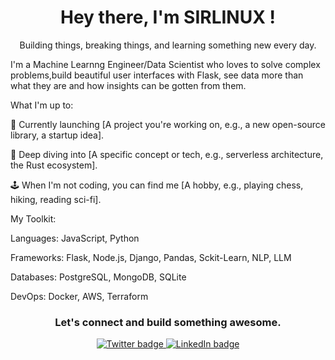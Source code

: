 <div align="center">
<h1>Hey there, I'm SIRLINUX !</h1>
<p>Building things, breaking things, and learning something new every day.</p>
</div>

I'm a Machine Learnng Engineer/Data Scientist who loves to solve complex problems,build beautiful user interfaces with Flask, see data more than what they are and how insights can be gotten from them. 

What I'm up to:

🚀 Currently launching [A project you're working on, e.g., a new open-source library, a startup idea].

🧠 Deep diving into [A specific concept or tech, e.g., serverless architecture, the Rust ecosystem].

🕹️ When I'm not coding, you can find me [A hobby, e.g., playing chess, hiking, reading sci-fi].

My Toolkit:

Languages: JavaScript, Python

Frameworks: Flask, Node.js, Django, Pandas, Sckit-Learn, NLP, LLM 

Databases: PostgreSQL, MongoDB, SQLite

DevOps: Docker, AWS, Terraform

<div align="center">
<h3>Let's connect and build something awesome.</h3>
<a href="https://twitter.com/sirlinuxx">
<img src="https://www.google.com/search?q=https://img.shields.io/badge/Twitter-1DA1F2%3Fstyle%3Dfor-the-badge%26logo%3Dtwitter%26logoColor%3Dwhite" alt="Twitter badge">
</a>
<a href="https://www.google.com/search?q=https://linkedin.com/in/[YourLinkedInProfile]">
<img src="https://www.google.com/search?q=https://img.shields.io/badge/LinkedIn-0077B5%3Fstyle%3Dfor-the-badge%26logo%3Dlinkedin%26logoColor%3Dwhite" alt="LinkedIn badge">
</a>
</div>
